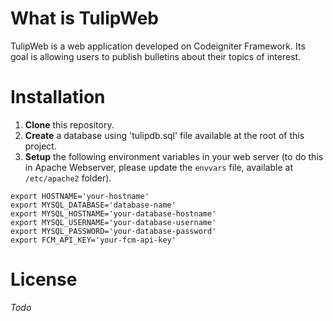 # What is TulipWeb

TulipWeb is a web application developed on Codeigniter Framework. Its goal is
allowing users to publish bulletins about their topics of interest. 

# Installation

1. **Clone** this repository.
2. **Create** a database using 'tulipdb.sql' 
file available at the root of this project.
3. **Setup** the following environment variables in your web server (to do this in Apache Webserver, please update the `envvars` file, available at `/etc/apache2` folder).

~~~~~~~~
export HOSTNAME='your-hostname'
export MYSQL_DATABASE='database-name'
export MYSQL_HOSTNAME='your-database-hostname'
export MYSQL_USERNAME='your-database-username'
export MYSQL_PASSWORD='your-database-password'
export FCM_API_KEY='your-fcm-api-key'
~~~~~~~~

# License

*Todo*


